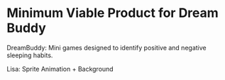 # Minimum Viable Product for Dream Buddy
DreamBuddy: Mini games designed to identify positive and negative sleeping habits.

Lisa: Sprite Animation + Background


